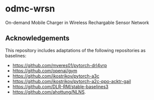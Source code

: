 # odmc-wrsn
On-demand Mobile Charger in Wireless Rechargable Sensor Network

## Acknowledgements

This repository includes adaptations of the following repositories as baselines:

* https://github.com/mveres01/pytorch-drl4vrp
* https://github.com/openai/gym
* https://github.com/ikostrikov/pytorch-a3c
* https://github.com/ikostrikov/pytorch-a2c-ppo-acktr-gail 
* https://github.com/DLR-RM/stable-baselines3
* https://github.com/ahottung/NLNS.

